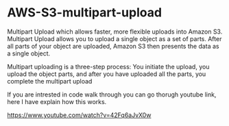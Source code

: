 # AWS-S3-multipart-upload
Multipart Upload which allows faster, more flexible uploads into Amazon S3. 
Multipart Upload allows you to upload a single object as a set of parts. 
After all parts of your object are uploaded, Amazon S3 then presents the data as a single object.

Multipart uploading is a three-step process: You initiate the upload, you upload the object parts, and after you have uploaded all the parts, you complete the multipart upload


If you are intrested in code walk through you can go thorugh youtube link, here I have explain how this works. 

https://www.youtube.com/watch?v=42Fq6aJvX0w
